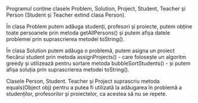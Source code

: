 Programul conține clasele Problem, Solution, Project, Student, Teacher și Person (Student și Teacher extind clasa Person). 

În clasa Problem putem adăuga studenți, profesori și proiecte, putem obține toate persoanele prin metoda getAllPersons() și putem afișa datele problemei prin suprascrierea metodei toString().

În clasa Solution putem adăuga o problemă, putem asigna un proiect fiecărui student prin metoda assignProjects() - care folosește un algoritm greedy și utilizează pentru sortare metoda bubbleSortStudents() - și putem afișa soluția prin suprascrierea metodei toString().

Clasele Person, Student. Teacher și Project suprascriu metoda equals(Object obj) pentru a putea fi utilizată la adăugarea în problemă a studenților, profesorilor și proiectelor, ca acestea să nu se repete.
